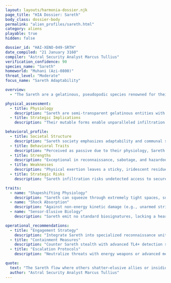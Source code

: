 ```yaml
---
layout: layouts/harmonia-dossier.njk
page_title: "HIA Dossier: Sareth"
body_class: dossier-body
permalink: "alien_profiles/sareth.html"
category: aliens
playable: true
hidden: false

dossier_id: "HAI-XENO-049-SRTH"
date_compiled: "21 January 3160"
compiler: "Astral Security Analyst Marcus Tullius"
verification_confidence: 90
species_name: "Sareth"
homeworld: "Muhani (Azi-0800)"
threat_level: "Moderate"
focus_name: "Sareth Adaptability"

overview:
  - "The Sareth are a gelatinous, pseudopodic species renowned for their resilience and elusiveness in environments lethal to baseline humanoids. Composed of dense, pliable cellular structures, they excel in infiltration, survival, and post-conflict scenarios, thriving where rigid-bodied species falter. Referred to as 'Sareth' in both singular and plural, derogatory terms like 'Slimes' or 'Gunkers' are strongly discouraged, as they may provoke defensive responses. Harmonia Astralis evaluates the Sareth as valuable for reconnaissance and unconventional operations, but their stealth capabilities and adaptability present risks of undetected subversion or espionage if not closely monitored."

physical_assessment:
  - title: Physiology
    description: "Sareth are semi-transparent gelatinous entities with hues ranging from deep green to luminous blue, maintaining a constant coloration akin to skin tone. Their bodies resemble firm gelatin in a default humanoid form, cool and slightly damp, adapting to ambient temperatures. Lacking fixed skeletons or organs, they fluidly redistribute mass to squeeze through confined spaces, flow over terrain, or reform after blunt impacts. A pair of contrasting-colored eyes, positionable anywhere on or within their form, indicates mood or focus. As hermaphrodites, they adopt gender identities and craft humanoid features (e.g., simulated hair or faces) from their mass for social expression. Communication occurs via vocalized speech with an uncanny, resonant quality."
  - title: Strategic Implications
    description: "Their mutable forms enable unparalleled infiltration and evasion, posing challenges for physical containment. Resilience to blunt trauma is offset by vulnerability to energy and advanced melee weapons. Eye placement offers potential psychological cues for interrogation, though their lack of vital organs complicates traditional medical or lethal protocols."

behavioral_profile:
  - title: Societal Structure
    description: "Sareth society emphasizes adaptability and communal survival, with fluid social roles and anchor forms for interspecies interaction. Their nomadic history fosters resilience over territoriality, leading to integration into diverse crews or colonies rather than independent polities."
  - title: Behavioral Traits
    description: "Perceived as passive due to their physiology, Sareth are capable navigators of violent environments, excelling in stealth and recovery operations. They maintain social continuity through consistent anchor forms but exhibit defensive aggression when threatened, leveraging elusiveness for counterattacks."
  - title: Strengths
    description: "Exceptional in reconnaissance, sabotage, and hazardous environment operations, Sareth's sensor evasion and shapeshifting make them ideal for covert missions. Their resilience to physical trauma enhances longevity in prolonged engagements."
  - title: Weaknesses
    description: "Physical exertion leaves a sticky, iridescent residue detectable for 1 hour, enabling tracking. High-tech scanners negate their stealth, and inability to mimic appearances limits deceptive applications. Environmental extremes (e.g., extreme heat or desiccation) may destabilize their gelatinous forms."
  - title: Strategic Risks
    description: "Sareth infiltration risks undetected access to secure facilities, potentially enabling espionage or disruption. Their adaptability could facilitate alliances with insurgent groups, amplifying threats in unstable sectors. Monitor residue patterns and deploy advanced scanners in sensitive areas."

traits:
  - name: "Shapeshifting Physiology"
    description: "Sareth can squeeze through extremely tight spaces, such as vent shafts or pipe gaps, provided there is at least an inch or two of clearance. They can extrude pseudopods to manipulate tools, press buttons, or handle weapons, extending their reach up to 2 meters, though precision diminishes beyond standard arm's length. They cannot convincingly mimic other species' appearances due to their translucent bodies, limiting impersonation-based infiltration."
  - name: "Shock Absorption"
    description: "Against non-energy kinetic damage (e.g., unarmed strikes, clubs, knives, traditional swords, traditional bullets), Sareth reduce the damage by 1 point per die, to a minimum of 1 per attack. This reduction does not apply to advanced melee weapons of TL4 or higher, engineered to penetrate organic resilience, nor to energy weapons (e.g., lasers, plasma blades, monoblades), which bypass this protection entirely."
  - name: "Sensor-Elusive Biology"
    description: "Sareth emit no standard biosignatures, lacking a heartbeat, conventional breathing, or significant body heat at rest, rendering them undetectable by baseline biometric or thermal sensors unless under physical stress. Exertion (e.g., rapid movement, combat, or shapeshifting) leaves a sticky, iridescent residue detectable by Notice checks (DC 7) or advanced sensors for 1 hour. Military-grade or Sareth-specific scanners (TL4+) can identify their unique cellular vibrations, nullifying stealth advantages."

operational_recommendations:
  - title: "Engagement Strategy"
    description: "Integrate Sareth into specialized reconnaissance units with oversight to prevent independent actions. Respect their fluid identities to foster loyalty, offering environments suited to their physiology to maximize effectiveness."
  - title: "Containment Measures"
    description: "Counter Sareth stealth with advanced TL4+ detection suites and residue-neutralizing agents. Employ energy-based restraints and desiccation fields to limit mobility in containment scenarios."
  - title: "Escalation Protocols"
    description: "Neutralize threats with energy weapons or advanced melee armaments to bypass their resilience. Target high-exertion scenarios to exploit residue trails, disrupting their ability to evade detection. Avoid direct confrontation in confined spaces where their shapeshifting provides tactical advantages."

quote:
  text: "The Sareth flow where others shatter—elusive allies or insidious foes, depending on the shadows they cast."
  author: "Astral Security Analyst Marcus Tullius"
---
```

